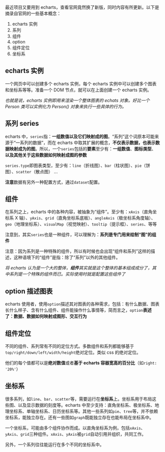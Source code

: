 最近项目又要用到 echarts，查看官网竟然换了新版，同时内容有所更新。以下是摘录自官网的一些基本概念：

1. echarts 实例
2. 系列
3. 组件
4. option
5. 组件定位
6. 坐标系

## echarts 实例
一个网页中可以创建多个 echarts 实例，每个 echarts 实例中可以创建多个图表和坐标系等等。准备一个 DOM 节点，就可以在上面创建一个 echarts 实例。

*也就是说，echarts 实例即用来渲染一个整体图表的 echats 对象。好比一个 Person 类可以实例化为 Person() 对象来执行一些具体的行为。*

## 系列 series

echarts 中，`series`指：**一组数值以及它们映射成的图**。“系列”这个词原本可能来源于“一系列的数据”，而在 echarts 中取其扩展的概念，**不仅表示数据，也表示数据映射成为的图**。所以，一个`series`包括的**要素**至少有：**一组数值**、**图标类型**、**以及其他关于这些数据如何映射成图的参数**

`series.type`即图表类型，至少有：`line`（折线图）、`bar`（柱状图）、`pie`（饼图）、`scatter`（散点图） ...

**注意**数据有另外一种配置方式，通过`dataset`配置。

## 组件

在系列之上，echarts 中的各种内容，被抽象为“组件”。至少有：`xAxis`（直角坐标系 X 轴）、`yAxis`、`grid`（直角坐标系底板）、`angleAxis`（极坐标系角度轴）、`geo`（地理坐标系）、`visualMap`（视觉映射）、`tooltip`（提示框）、`series`、等等

注意到，其实`series`也是一种组件，可以理解为：**系列是专门用来绘制“图”的组件**

注意：因为系列是一种特殊的组件，所以有时候也会出现“组件和系列”这样的描述，这种语境下的“组件”是指：除了“系列”以外的其他组件。

*将 echarts 认为是一个大的整体，**组件**其实就是这个整体的基本组成成分了，其中系列是一个特殊的组件而已。实际使用时就是配置这些组件了*

## option 描述图表

echarts 使用者，使用`option`描述其对图表的各种需求，包括：有什么数据、图表长什么样子、含有什么组件、组件能操作什么事情等，简而言之，`option`**表述了：数据、数据如何映射成图形、交互行为**

## 组件定位

不同的组件、系列常有不同的定位方式。多数组件和系列都能够基于`top/right/down/left/width/height`绝对定位。类似 css 的绝对定位。

他们的每个值都可以是**绝对数值**或者**基于 echarts 容器宽高的百分比**（如`right: '20%'`）

## 坐标系

很多系列，如`line`、`bar`、`scatter`等，需要运行在**坐标系**上。坐标系用于布局这些图、以及显示数据的刻度等。echarts 中至少支持：直角坐标系、极坐标系、地理坐标系、单轴坐标系、日历坐标系等。其他一些系列如`pie`、`tree`等，并不依赖坐标系，能独立存在。还有一些图如`graph`既能独立存在也能布局在坐标系中。

一个坐标系，可能由多个组件协作而成。以直角坐标系为例，包括`xAxis`、`yAxis`、`grid`三种组件。`xAxis`、`yAxis`被`grid`自动引用并组织，共同工作。

另外，一个系列往往能运行在多个不同的坐标系中。

